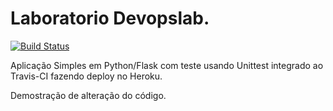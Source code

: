# Laboratorio Devopslab.
[![Build Status](https://travis-ci.com/eduardohenrik/devopslab.svg?branch=master)](https://travis-ci.com/eduardohenrik/devopslab)

Aplicação Simples em Python/Flask com teste usando Unittest integrado ao Travis-CI fazendo deploy no Heroku.

Demostração de alteração do código.
